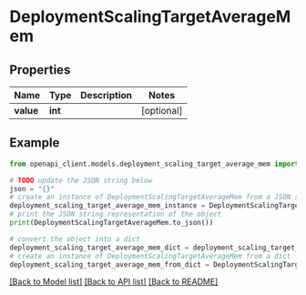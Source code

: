 # DeploymentScalingTargetAverageMem


## Properties

Name | Type | Description | Notes
------------ | ------------- | ------------- | -------------
**value** | **int** |  | [optional] 

## Example

```python
from openapi_client.models.deployment_scaling_target_average_mem import DeploymentScalingTargetAverageMem

# TODO update the JSON string below
json = "{}"
# create an instance of DeploymentScalingTargetAverageMem from a JSON string
deployment_scaling_target_average_mem_instance = DeploymentScalingTargetAverageMem.from_json(json)
# print the JSON string representation of the object
print(DeploymentScalingTargetAverageMem.to_json())

# convert the object into a dict
deployment_scaling_target_average_mem_dict = deployment_scaling_target_average_mem_instance.to_dict()
# create an instance of DeploymentScalingTargetAverageMem from a dict
deployment_scaling_target_average_mem_from_dict = DeploymentScalingTargetAverageMem.from_dict(deployment_scaling_target_average_mem_dict)
```
[[Back to Model list]](../README.md#documentation-for-models) [[Back to API list]](../README.md#documentation-for-api-endpoints) [[Back to README]](../README.md)


